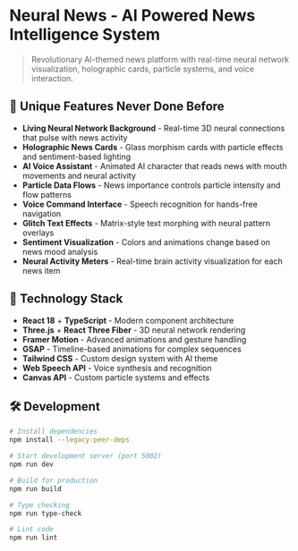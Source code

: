 # Neural News - AI Powered News Intelligence System

> Revolutionary AI-themed news platform with real-time neural network visualization, holographic cards, particle systems, and voice interaction.

## 🧠 Unique Features Never Done Before

- **Living Neural Network Background** - Real-time 3D neural connections that pulse with news activity
- **Holographic News Cards** - Glass morphism cards with particle effects and sentiment-based lighting
- **AI Voice Assistant** - Animated AI character that reads news with mouth movements and neural activity
- **Particle Data Flows** - News importance controls particle intensity and flow patterns
- **Voice Command Interface** - Speech recognition for hands-free navigation
- **Glitch Text Effects** - Matrix-style text morphing with neural pattern overlays
- **Sentiment Visualization** - Colors and animations change based on news mood analysis
- **Neural Activity Meters** - Real-time brain activity visualization for each news item

## 🚀 Technology Stack

- **React 18** + **TypeScript** - Modern component architecture
- **Three.js** + **React Three Fiber** - 3D neural network rendering
- **Framer Motion** - Advanced animations and gesture handling
- **GSAP** - Timeline-based animations for complex sequences
- **Tailwind CSS** - Custom design system with AI theme
- **Web Speech API** - Voice synthesis and recognition
- **Canvas API** - Custom particle systems and effects

## 🛠️ Development

```bash
# Install dependencies
npm install --legacy-peer-deps

# Start development server (port 5002)
npm run dev

# Build for production
npm run build

# Type checking
npm run type-check

# Lint code
npm run lint
```
